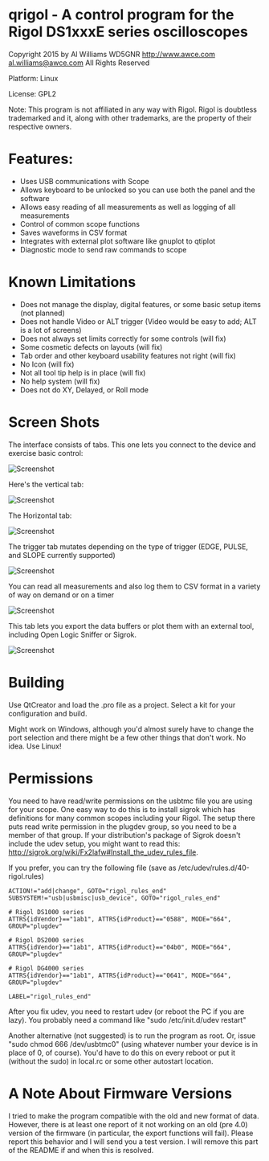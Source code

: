 # qrigol - A control program for the Rigol DS1xxxE series oscilloscopes

Copyright 2015 by
Al Williams WD5GNR http://www.awce.com al.williams@awce.com
All Rights Reserved

Platform: Linux

License: GPL2

Note: This program is not affiliated in any way with Rigol. Rigol is doubtless
trademarked and it, along with other trademarks, are the property of their
respective owners.

# Features:


* Uses USB communications with Scope
* Allows keyboard to be unlocked so you can use both the panel and the software
* Allows easy reading of all measurements as well as logging of all measurements
* Control of common scope functions
* Saves waveforms in CSV format
* Integrates with external plot software like gnuplot to qtiplot
* Diagnostic mode to send raw commands to scope

# Known Limitations

* Does not manage the display, digital features, or some basic setup items (not planned)
* Does not handle Video or ALT trigger (Video would be easy to add; ALT is a lot of screens)
* Does not always set limits correctly for some controls (will fix)
* Some cosmetic defects on layouts (will fix)
* Tab order and other keyboard usability features not right (will fix)
* No Icon (will fix)
* Not all tool tip help is in place (will fix)
* No help system (will fix)
* Does not do XY, Delayed, or Roll mode


# Screen Shots

The interface consists of tabs. This one lets you connect to the device and exercise basic control:

![Screenshot](https://raw.githubusercontent.com/wd5gnr/qrigol/master/screenshots/screenshot_200.png)

Here's the vertical tab:

![Screenshot](https://raw.githubusercontent.com/wd5gnr/qrigol/master/screenshots/screenshot_201.png)

The Horizontal tab:

![Screenshot](https://raw.githubusercontent.com/wd5gnr/qrigol/master/screenshots/screenshot_202.png)

The trigger tab mutates depending on the type of trigger (EDGE, PULSE, and SLOPE currently supported)

![Screenshot](https://raw.githubusercontent.com/wd5gnr/qrigol/master/screenshots/screenshot_203.png)


You can read all measurements and also log them to CSV format in a variety of way on demand or on a timer

![Screenshot](https://raw.githubusercontent.com/wd5gnr/qrigol/master/screenshots/screenshot_204.png)


This tab lets you export the data buffers or plot them with an external tool, including Open Logic
Sniffer or Sigrok.

![Screenshot](https://raw.githubusercontent.com/wd5gnr/qrigol/master/screenshots/screenshot_205.png)


# Building

Use QtCreator and load the .pro file as a project. Select a kit for your configuration and build.

Might work on Windows, although you'd almost surely have to change the port selection and there might
be a few other things that don't work. No idea. Use Linux!

# Permissions

You need to have read/write permissions on the usbtmc file you are using for your scope. One easy way
to do this is to install sigrok which has definitions for many common scopes including your Rigol.
The setup there puts read write permission in the plugdev group, so you need to be a member of that
group. If your distribution's package of Sigrok doesn't include the udev setup, you might want
to read this: http://sigrok.org/wiki/Fx2lafw#Install_the_udev_rules_file.

If you prefer, you can try the following file (save as /etc/udev/rules.d/40-rigol.rules)

    ACTION!="add|change", GOTO="rigol_rules_end"
    SUBSYSTEM!="usb|usbmisc|usb_device", GOTO="rigol_rules_end"

    # Rigol DS1000 series
    ATTRS{idVendor}=="1ab1", ATTRS{idProduct}=="0588", MODE="664", GROUP="plugdev"

    # Rigol DS2000 series
    ATTRS{idVendor}=="1ab1", ATTRS{idProduct}=="04b0", MODE="664", GROUP="plugdev"

    # Rigol DG4000 series
    ATTRS{idVendor}=="1ab1", ATTRS{idProduct}=="0641", MODE="664", GROUP="plugdev"

    LABEL="rigol_rules_end"

After you fix udev, you need to restart udev (or reboot the PC if you are lazy). You probably need a command
like "sudo /etc/init.d/udev restart"

Another alternative (not suggested) is to run the program as root. Or, issue "sudo chmod 666 /dev/usbtmc0"
(using whatever number your device is in place of 0, of course). You'd have to do this on every reboot
or put it (without the sudo) in local.rc or some other autostart location.

# A Note About Firmware Versions

I tried to make the program compatible with the old and new format of data. However, there is at least
one report of it not working on an old (pre 4.0) version of the firmware (in particular, the export
functions will fail). Please report this behavior and I will send you a test version. I will remove
this part of the README if and when this is resolved.

